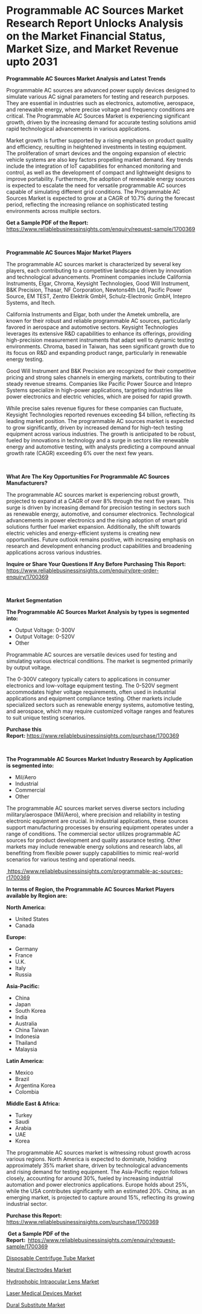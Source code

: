 <p><h1>Programmable AC Sources Market Research Report Unlocks Analysis on the Market Financial Status, Market Size, and Market Revenue upto 2031</h1></p><p><strong>Programmable AC Sources Market Analysis and Latest Trends</strong></p>
<p><p>Programmable AC sources are advanced power supply devices designed to simulate various AC signal parameters for testing and research purposes. They are essential in industries such as electronics, automotive, aerospace, and renewable energy, where precise voltage and frequency conditions are critical. The Programmable AC Sources Market is experiencing significant growth, driven by the increasing demand for accurate testing solutions amid rapid technological advancements in various applications. </p><p>Market growth is further supported by a rising emphasis on product quality and efficiency, resulting in heightened investments in testing equipment. The proliferation of smart devices and the ongoing expansion of electric vehicle systems are also key factors propelling market demand. Key trends include the integration of IoT capabilities for enhanced monitoring and control, as well as the development of compact and lightweight designs to improve portability. Furthermore, the adoption of renewable energy sources is expected to escalate the need for versatile programmable AC sources capable of simulating different grid conditions. The Programmable AC Sources Market is expected to grow at a CAGR of 10.7% during the forecast period, reflecting the increasing reliance on sophisticated testing environments across multiple sectors.</p></p>
<p><strong>Get a Sample PDF of the Report:&nbsp;</strong> <a href="https://www.reliablebusinessinsights.com/enquiry/request-sample/1700369?utm_campaign=1588&utm_medium=2&utm_source=Github&utm_content=ia&utm_term=21102024&utm_id=programmable-ac-sources">https://www.reliablebusinessinsights.com/enquiry/request-sample/1700369</a></p>
<p>&nbsp;</p>
<p><strong>Programmable AC Sources Major Market Players</strong></p>
<p><p>The programmable AC sources market is characterized by several key players, each contributing to a competitive landscape driven by innovation and technological advancements. Prominent companies include California Instruments, Elgar, Chroma, Keysight Technologies, Good Will Instrument, B&K Precision, Thasar, NF Corporation, Newtons4th Ltd, Pacific Power Source, EM TEST, Zentro Elektrik GmbH, Schulz-Electronic GmbH, Intepro Systems, and Itech.</p><p>California Instruments and Elgar, both under the Ametek umbrella, are known for their robust and reliable programmable AC sources, particularly favored in aerospace and automotive sectors. Keysight Technologies leverages its extensive R&D capabilities to enhance its offerings, providing high-precision measurement instruments that adapt well to dynamic testing environments. Chroma, based in Taiwan, has seen significant growth due to its focus on R&D and expanding product range, particularly in renewable energy testing.</p><p>Good Will Instrument and B&K Precision are recognized for their competitive pricing and strong sales channels in emerging markets, contributing to their steady revenue streams. Companies like Pacific Power Source and Intepro Systems specialize in high-power applications, targeting industries like power electronics and electric vehicles, which are poised for rapid growth.</p><p>While precise sales revenue figures for these companies can fluctuate, Keysight Technologies reported revenues exceeding $4 billion, reflecting its leading market position. The programmable AC sources market is expected to grow significantly, driven by increased demand for high-tech testing equipment across various industries. The growth is anticipated to be robust, fueled by innovations in technology and a surge in sectors like renewable energy and automotive testing, with analysts predicting a compound annual growth rate (CAGR) exceeding 6% over the next few years.</p></p>
<p>&nbsp;</p>
<p><strong>What Are The Key Opportunities For Programmable AC Sources Manufacturers?</strong></p>
<p><p>The programmable AC sources market is experiencing robust growth, projected to expand at a CAGR of over 8% through the next five years. This surge is driven by increasing demand for precision testing in sectors such as renewable energy, automotive, and consumer electronics. Technological advancements in power electronics and the rising adoption of smart grid solutions further fuel market expansion. Additionally, the shift towards electric vehicles and energy-efficient systems is creating new opportunities. Future outlook remains positive, with increasing emphasis on research and development enhancing product capabilities and broadening applications across various industries.</p></p>
<p><strong>Inquire or Share Your Questions If Any Before Purchasing This Report:</strong> <a href="https://www.reliablebusinessinsights.com/enquiry/pre-order-enquiry/1700369?utm_campaign=1588&utm_medium=2&utm_source=Github&utm_content=ia&utm_term=21102024&utm_id=programmable-ac-sources">https://www.reliablebusinessinsights.com/enquiry/pre-order-enquiry/1700369</a></p>
<p>&nbsp;</p>
<p><strong>Market Segmentation</strong></p>
<p><strong>The Programmable AC Sources Market Analysis by types is segmented into:</strong></p>
<p><ul><li>Output Voltage: 0-300V</li><li>Output Voltage: 0-520V</li><li>Other</li></ul></p>
<p><p>Programmable AC sources are versatile devices used for testing and simulating various electrical conditions. The market is segmented primarily by output voltage. </p><p>The 0-300V category typically caters to applications in consumer electronics and low-voltage equipment testing. The 0-520V segment accommodates higher voltage requirements, often used in industrial applications and equipment compliance testing. Other markets include specialized sectors such as renewable energy systems, automotive testing, and aerospace, which may require customized voltage ranges and features to suit unique testing scenarios.</p></p>
<p><strong>Purchase this Report:&nbsp;</strong><a href="https://www.reliablebusinessinsights.com/purchase/1700369?utm_campaign=1588&utm_medium=2&utm_source=Github&utm_content=ia&utm_term=21102024&utm_id=programmable-ac-sources">https://www.reliablebusinessinsights.com/purchase/1700369</a></p>
<p>&nbsp;</p>
<p><strong>The Programmable AC Sources Market Industry Research by Application is segmented into:</strong></p>
<p><ul><li>Mil/Aero</li><li>Industrial</li><li>Commercial</li><li>Other</li></ul></p>
<p><p>The programmable AC sources market serves diverse sectors including military/aerospace (Mil/Aero), where precision and reliability in testing electronic equipment are crucial. In industrial applications, these sources support manufacturing processes by ensuring equipment operates under a range of conditions. The commercial sector utilizes programmable AC sources for product development and quality assurance testing. Other markets may include renewable energy solutions and research labs, all benefiting from flexible power supply capabilities to mimic real-world scenarios for various testing and operational needs.</p></p>
<p><a href="https://www.reliablebusinessinsights.com/programmable-ac-sources-r1700369?utm_campaign=1588&utm_medium=2&utm_source=Github&utm_content=ia&utm_term=21102024&utm_id=programmable-ac-sources">&nbsp;https://www.reliablebusinessinsights.com/programmable-ac-sources-r1700369</a></p>
<p><strong>In terms of Region, the Programmable AC Sources Market Players available by Region are:</strong></p>
<p>
    <p> <strong> North America: </strong>
        <ul>
            <li>United States</li>
            <li>Canada</li>
        </ul>
        </p> 
    <p> <strong> Europe: </strong>
        <ul>
            <li>Germany</li>
            <li>France</li>
            <li>U.K.</li>
            <li>Italy</li>
            <li>Russia</li>
        </ul>
        </p> 
    <p> <strong> Asia-Pacific: </strong>
        <ul>
            <li>China</li>
            <li>Japan</li>
            <li>South Korea</li>
            <li>India</li>
            <li>Australia</li>
            <li>China Taiwan</li>
            <li>Indonesia</li>
            <li>Thailand</li>
            <li>Malaysia</li>
        </ul>
        </p> 
    <p> <strong> Latin America: </strong>
        <ul>
            <li>Mexico</li>
            <li>Brazil</li>
            <li>Argentina Korea</li>
            <li>Colombia</li>
        </ul>
        </p> 
    <p> <strong> Middle East & Africa: </strong>
        <ul>
            <li>Turkey</li>
            <li>Saudi</li>
            <li>Arabia</li>
            <li>UAE</li>
            <li>Korea</li>
        </ul>
    </p>
    </p>
<p><p>The programmable AC sources market is witnessing robust growth across various regions. North America is expected to dominate, holding approximately 35% market share, driven by technological advancements and rising demand for testing equipment. The Asia-Pacific region follows closely, accounting for around 30%, fueled by increasing industrial automation and power electronics applications. Europe holds about 25%, while the USA contributes significantly with an estimated 20%. China, as an emerging market, is projected to capture around 15%, reflecting its growing industrial sector.</p></p>
<p><strong>Purchase this Report: </strong><a href="https://www.reliablebusinessinsights.com/purchase/1700369?utm_campaign=1588&utm_medium=2&utm_source=Github&utm_content=ia&utm_term=21102024&utm_id=programmable-ac-sources">https://www.reliablebusinessinsights.com/purchase/1700369</a></p>
<p>&nbsp;<strong>Get a Sample PDF of the Report:&nbsp;&nbsp;</strong><a href="https://www.reliablebusinessinsights.com/enquiry/request-sample/1700369?utm_campaign=1588&utm_medium=2&utm_source=Github&utm_content=ia&utm_term=21102024&utm_id=programmable-ac-sources">https://www.reliablebusinessinsights.com/enquiry/request-sample/1700369</a></p>
<p><strong></strong></p>
<p><p><a href="https://www.linkedin.com/pulse/unveiling-market-trends-global-disposable-centrifuge-tube-growth-zghce?utm_campaign=1588&utm_medium=2&utm_source=Github&utm_content=ia&utm_term=21102024&utm_id=programmable-ac-sources">Disposable Centrifuge Tube Market</a></p><p><a href="https://www.linkedin.com/pulse/insights-neutral-electrodes-industry-market-financial-status-uqxle?utm_campaign=1588&utm_medium=2&utm_source=Github&utm_content=ia&utm_term=21102024&utm_id=programmable-ac-sources">Neutral Electrodes Market</a></p><p><a href="https://www.linkedin.com/pulse/hydrophobic-intraocular-lens-market-research-report-2024-wuxue?utm_campaign=1588&utm_medium=2&utm_source=Github&utm_content=ia&utm_term=21102024&utm_id=programmable-ac-sources">Hydrophobic Intraocular Lens Market</a></p><p><a href="https://www.linkedin.com/pulse/evolution-laser-medical-devices-market-key-shifts-from-2024-2031-2fuse?utm_campaign=1588&utm_medium=2&utm_source=Github&utm_content=ia&utm_term=21102024&utm_id=programmable-ac-sources">Laser Medical Devices Market</a></p><p><a href="https://www.linkedin.com/pulse/dural-substitute-market-emerging-trends-future-prospects-jkfae?utm_campaign=1588&utm_medium=2&utm_source=Github&utm_content=ia&utm_term=21102024&utm_id=programmable-ac-sources">Dural Substitute Market</a></p></p>